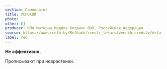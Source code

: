 ```yaml
---
section: Гомеопатия
title: УСПОКОЙ
photo:
other: []
producer: НПФ Материа Медика Холдинг ООО, Российская Федерация
source: https://www.rceth.by/Refbank/reestr_lekarstvennih_sredstv/details/6543_03_08_13_18
label: red
---
```


**Не эффективно.**

Прописывают при неврастении.

